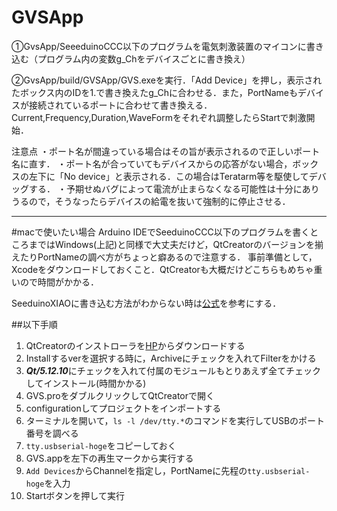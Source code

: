 # GVSApp

①GvsApp/SeeeduinoCCC以下のプログラムを電気刺激装置のマイコンに書き込む（プログラム内の変数g_Chをデバイスごとに書き換え）

②GvsApp/build/GVSApp/GVS.exeを実行．「Add Device」を押し，表示されたボックス内のIDを1.で書き換えたg_Chに合わせる．また，PortNameもデバイスが接続されているポートに合わせて書き換える．Current,Frequency,Duration,WaveFormをそれぞれ調整したらStartで刺激開始．

注意点
・ポート名が間違っている場合はその旨が表示されるので正しいポート名に直す．
・ポート名が合っていてもデバイスからの応答がない場合，ボックスの左下に「No device」と表示される．この場合はTeratarm等を駆使してデバッグする．
・予期せぬバグによって電流が止まらなくなる可能性は十分にありうるので，そうなったらデバイスの給電を抜いて強制的に停止させる．

---
#macで使いたい場合
Arduino IDEでSeeduinoCCC以下のプログラムを書くところまではWindows(上記)と同様で大丈夫だけど，QtCreatorのバージョンを揃えたりPortNameの調べ方がちょっと癖あるので注意する．
事前準備として，Xcodeをダウンロードしておくこと．QtCreatorも大概だけどこちらもめちゃ重いので時間がかかる．

SeeduinoXIAOに書き込む方法がわからない時は[公式](https://wiki.seeedstudio.com/jp/Seeeduino-XIAO/)を参考にする．

##以下手順
1. QtCreatorのインストローラを[HP](https://www.qt.io/download-open-source)からダウンロードする
2. Installするverを選択する時に，Archiveにチェックを入れてFilterをかける
3. ***Qt/5.12.10***にチェックを入れて付属のモジュールもとりあえず全てチェックしてインストール(時間かかる)
4. GVS.proをダブルクリックしてQtCreatorで開く
5. configurationしてプロジェクトをインポートする
6. ターミナルを開いて，`ls -l /dev/tty.*`のコマンドを実行してUSBのポート番号を調べる
7. `tty.usbserial-hoge`をコピーしておく
8. GVS.appを左下の再生マークから実行する
9. `Add Devices`からChannelを指定し，PortNameに先程の`tty.usbserial-hoge`を入力
10. Startボタンを押して実行
